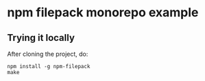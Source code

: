 # npm filepack monorepo example

## Trying it locally

After cloning the project, do:

```
npm install -g npm-filepack
make
```
